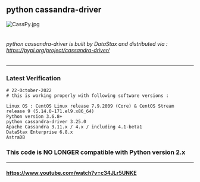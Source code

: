 ## python cassandra-driver
![CassPy.jpg](https://github.com/sarma1807/python-cassandra-driver/blob/master/CassPy.jpg) <br><br>

###### python cassandra-driver is built by DataStax and distributed via : https://pypi.org/project/cassandra-driver/

---

### Latest Verification

```
# 22-October-2022
# this is working properly with following software versions :

Linux OS : CentOS Linux release 7.9.2009 (Core) & CentOS Stream release 9 (5.14.0-171.el9.x86_64)
Python version 3.6.8+
python cassandra-driver 3.25.0
Apache Cassandra 3.11.x / 4.x / including 4.1-beta1
DataStax Enterprise 6.8.x
AstraDB
```

### This code is NO LONGER compatible with Python version 2.x

---

#### https://www.youtube.com/watch?v=c34JLr5UNKE
